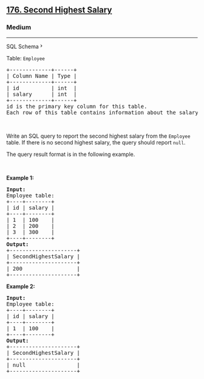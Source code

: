 <h2><a href="https://leetcode.com/problems/second-highest-salary/">176. Second Highest Salary</a></h2><h3>Medium</h3><hr><div class="sql-schema-wrapper__3VBi" style="user-select: auto;"><a class="sql-schema-link__3cEg" style="user-select: auto;">SQL Schema<svg viewBox="0 0 24 24" width="1em" height="1em" class="icon__1Md2" style="user-select: auto;"><path fill-rule="evenodd" d="M10 6L8.59 7.41 13.17 12l-4.58 4.59L10 18l6-6z" style="user-select: auto;"></path></svg></a></div><div style="user-select: auto;"><p style="user-select: auto;">Table: <code style="user-select: auto;">Employee</code></p>

<pre style="user-select: auto;">+-------------+------+
| Column Name | Type |
+-------------+------+
| id          | int  |
| salary      | int  |
+-------------+------+
id is the primary key column for this table.
Each row of this table contains information about the salary of an employee.
</pre>

<p style="user-select: auto;">&nbsp;</p>

<p style="user-select: auto;">Write an SQL query to report the second highest salary from the <code style="user-select: auto;">Employee</code> table. If there is no second highest salary, the query should report <code style="user-select: auto;">null</code>.</p>

<p style="user-select: auto;">The query result format is in the following example.</p>

<p style="user-select: auto;">&nbsp;</p>
<p style="user-select: auto;"><strong class="example" style="user-select: auto;">Example 1:</strong></p>

<pre style="user-select: auto;"><strong style="user-select: auto;">Input:</strong> 
Employee table:
+----+--------+
| id | salary |
+----+--------+
| 1  | 100    |
| 2  | 200    |
| 3  | 300    |
+----+--------+
<strong style="user-select: auto;">Output:</strong> 
+---------------------+
| SecondHighestSalary |
+---------------------+
| 200                 |
+---------------------+
</pre>

<p style="user-select: auto;"><strong class="example" style="user-select: auto;">Example 2:</strong></p>

<pre style="user-select: auto;"><strong style="user-select: auto;">Input:</strong> 
Employee table:
+----+--------+
| id | salary |
+----+--------+
| 1  | 100    |
+----+--------+
<strong style="user-select: auto;">Output:</strong> 
+---------------------+
| SecondHighestSalary |
+---------------------+
| null                |
+---------------------+
</pre>
</div>